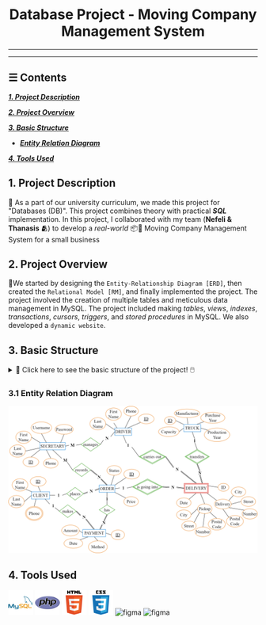 # <h1 style="text-align: center"> Database Project - Moving Company Management System
---
---
## ☰ Contents
  [**_1. Project Description_**](#1-project-description)
  
  [**_2. Project Overview_**](#2-project-overview)
 
  [**_3. Basic Structure_**](#3-basic-structure)
  
  - [**_Entity Relation Diagram_**](#31-entity-relation-diagram)

  [**_4. Tools Used_**](#4-tools-used)
  
## 1. Project Description 
📄 As a part of our university curriculum, we made this project for "Databases (DB)". This project combines theory with practical **_SQL_** implementation. In this project, I collaborated with my team (**Nefeli & Thanasis 🫂**) to develop a <i>real-world</i> 📦🚛 Moving Company Management System for a small business

## 2. Project Overview
🎯We started by designing the  `Entity-Relationship Diagram [ERD]`, then created the `Relational Model [RM]`, and finally implemented the project. The project involved the creation of multiple tables and meticulous data management in MySQL. The project included making *tables*, *views*, *indexes*, *transactions*, *cursors*, *triggers*, and *stored procedures* in MySQL. We also developed a `dynamic website`.

## 3. Basic Structure
<details>
<summary>
🔎 Click here to see the basic structure of the project! 🖱️
</summary>

#### **Identification of Entities:**
⇾ **Secretary**
 <br>
<ins>Attributes: id, firstName, lastName, username, password, phone</ins>
<br>
⇾ **Client** <br>
<ins>Attributes: id, firstName, lastName, phone</ins>
<br>
⇾ **Driver** <br>
<ins>Attributes: id, firstName, lastName, phone</ins>
<br>
⇾ **Orders** <br>
<ins>Attributes: id, price, status</ins>
<br>
⇾ **Delivery**<br>
<ins>Attributes: id, date, pCity, pStreet, pNumber, pPostalCode, dCity, dStreet, dNumber, dPostalCode</ins>
<br>
⇾ **Truck** <br>
<ins>Attributes: id, manufacturer, capacity, purchaseYear, productionYear</ins>
<br>
⇾ **Payment** <br>
<ins>Attributes: id, amount, method, date</ins>
</details>

### 3.1 Entity Relation Diagram
![ERD](images/ER.png)

## 4. Tools Used
<p align="left">   

<img src="https://raw.githubusercontent.com/devicons/devicon/master/icons/mysql/mysql-original-wordmark.svg" alt="mysql" width="50" height="50"/>
<img src="https://raw.githubusercontent.com/devicons/devicon/master/icons/php/php-original.svg" alt="php" width="50" height="50"/>  
<img src="https://raw.githubusercontent.com/devicons/devicon/master/icons/html5/html5-original-wordmark.svg" alt="html5" width="50" height="50"/>
<img src="https://raw.githubusercontent.com/devicons/devicon/master/icons/css3/css3-original-wordmark.svg" alt="css3" width="50" height="50"/>
<img src="https://upload.vectorlogo.zone/logos/visualstudio_code/images/a4381320-f83c-4a29-9db3-b241c1d096b1.svg" alt="figma" width="45" height="45"/> 
<img src="https://www.vectorlogo.zone/logos/figma/figma-icon.svg" alt="figma" width="40" height="40"/> 
</p>
